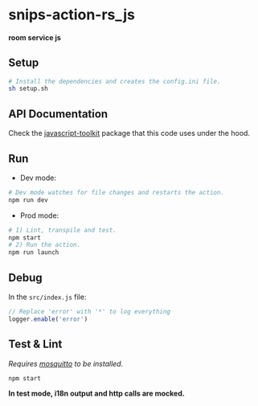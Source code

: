 # snips-action-rs_js
#### room service js

## Setup

```sh
# Install the dependencies and creates the config.ini file.
sh setup.sh
```

## API Documentation

Check the [javascript-toolkit](https://github.com/snipsco/snips-javascript-toolkit) package that this code uses under the hood.

## Run

- Dev mode:

```sh
# Dev mode watches for file changes and restarts the action.
npm run dev
```

- Prod mode:

```sh
# 1) Lint, transpile and test.
npm start
# 2) Run the action.
npm run launch
```

## Debug

In the `src/index.js` file:

```js
// Replace 'error' with '*' to log everything
logger.enable('error')
```

## Test & Lint

*Requires [mosquitto](https://mosquitto.org/download/) to be installed.*

```sh
npm start
```

**In test mode, i18n output and http calls are mocked.**
